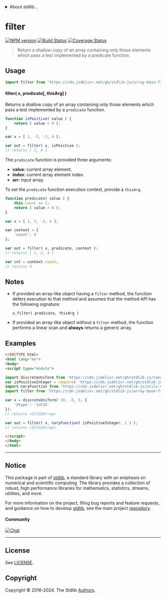 <!--

@license Apache-2.0

Copyright (c) 2024 The Stdlib Authors.

Licensed under the Apache License, Version 2.0 (the "License");
you may not use this file except in compliance with the License.
You may obtain a copy of the License at

   http://www.apache.org/licenses/LICENSE-2.0

Unless required by applicable law or agreed to in writing, software
distributed under the License is distributed on an "AS IS" BASIS,
WITHOUT WARRANTIES OR CONDITIONS OF ANY KIND, either express or implied.
See the License for the specific language governing permissions and
limitations under the License.

-->


<details>
  <summary>
    About stdlib...
  </summary>
  <p>We believe in a future in which the web is a preferred environment for numerical computation. To help realize this future, we've built stdlib. stdlib is a standard library, with an emphasis on numerical and scientific computation, written in JavaScript (and C) for execution in browsers and in Node.js.</p>
  <p>The library is fully decomposable, being architected in such a way that you can swap out and mix and match APIs and functionality to cater to your exact preferences and use cases.</p>
  <p>When you use stdlib, you can be absolutely certain that you are using the most thorough, rigorous, well-written, studied, documented, tested, measured, and high-quality code out there.</p>
  <p>To join us in bringing numerical computing to the web, get started by checking us out on <a href="https://github.com/stdlib-js/stdlib">GitHub</a>, and please consider <a href="https://opencollective.com/stdlib">financially supporting stdlib</a>. We greatly appreciate your continued support!</p>
</details>

# filter

[![NPM version][npm-image]][npm-url] [![Build Status][test-image]][test-url] [![Coverage Status][coverage-image]][coverage-url] <!-- [![dependencies][dependencies-image]][dependencies-url] -->

> Return a shallow copy of an array containing only those elements which pass a test implemented by a predicate function.

<!-- Section to include introductory text. Make sure to keep an empty line after the intro `section` element and another before the `/section` close. -->

<section class="intro">

</section>

<!-- /.intro -->

<!-- Package usage documentation. -->



<section class="usage">

## Usage

```javascript
import filter from 'https://cdn.jsdelivr.net/gh/stdlib-js/array-base-filter@v0.1.0-esm/index.mjs';
```

#### filter( x, predicate\[, thisArg] )

Returns a shallow copy of an array containing only those elements which pass a test implemented by a `predicate` function.

```javascript
function isPositive( value ) {
    return ( value > 0 );
}

var x = [ 1, -2, -3, 4 ];

var out = filter( x, isPositive );
// returns [ 1, 4 ]
```

The `predicate` function is provided three arguments:

-   **value**: current array element.
-   **index**: current array element index.
-   **arr**: input array.

To set the `predicate` function execution context, provide a `thisArg`.

```javascript
function predicate( value ) {
    this.count += 1;
    return ( value > 0 );
}

var x = [ 1, 2, -3, 4 ];

var context = {
    'count': 0
};

var out = filter( x, predicate, context );
// returns [ 1, 2, 4 ]

var cnt = context.count;
// returns 4
```

</section>

<!-- /.usage -->

<!-- Package usage notes. Make sure to keep an empty line after the `section` element and another before the `/section` close. -->

<section class="notes">

## Notes

-   If provided an array-like object having a `filter` method, the function defers execution to that method and assumes that the method API has the following signature:

    ```text
    x.filter( predicate, thisArg )
    ```

-   If provided an array-like object without a `filter` method, the function performs a linear scan and **always** returns a generic array.

</section>

<!-- /.notes -->

<!-- Package usage examples. -->

<section class="examples">

## Examples

<!-- eslint no-undef: "error" -->

```html
<!DOCTYPE html>
<html lang="en">
<body>
<script type="module">

import discreteUniform from 'https://cdn.jsdelivr.net/gh/stdlib-js/random-array-discrete-uniform@esm/index.mjs';
var isPositiveInteger = require( 'https://cdn.jsdelivr.net/gh/stdlib-js/assert-is-positive-integer' ).isPrimitive;
import naryFunction from 'https://cdn.jsdelivr.net/gh/stdlib-js/utils-nary-function@esm/index.mjs';
import filter from 'https://cdn.jsdelivr.net/gh/stdlib-js/array-base-filter@v0.1.0-esm/index.mjs';

var x = discreteUniform( 10, -5, 5, {
    'dtype': 'int32'
});
// returns <Int32Array>

var out = filter( x, naryFunction( isPositiveInteger, 1 ) );
// returns <Int32Array>

</script>
</body>
</html>
```

</section>

<!-- /.examples -->

<!-- Section to include cited references. If references are included, add a horizontal rule *before* the section. Make sure to keep an empty line after the `section` element and another before the `/section` close. -->

<section class="references">

</section>

<!-- /.references -->

<!-- Section for related `stdlib` packages. Do not manually edit this section, as it is automatically populated. -->

<section class="related">

</section>

<!-- /.related -->

<!-- Section for all links. Make sure to keep an empty line after the `section` element and another before the `/section` close. -->


<section class="main-repo" >

* * *

## Notice

This package is part of [stdlib][stdlib], a standard library with an emphasis on numerical and scientific computing. The library provides a collection of robust, high performance libraries for mathematics, statistics, streams, utilities, and more.

For more information on the project, filing bug reports and feature requests, and guidance on how to develop [stdlib][stdlib], see the main project [repository][stdlib].

#### Community

[![Chat][chat-image]][chat-url]

---

## License

See [LICENSE][stdlib-license].


## Copyright

Copyright &copy; 2016-2024. The Stdlib [Authors][stdlib-authors].

</section>

<!-- /.stdlib -->

<!-- Section for all links. Make sure to keep an empty line after the `section` element and another before the `/section` close. -->

<section class="links">

[npm-image]: http://img.shields.io/npm/v/@stdlib/array-base-filter.svg
[npm-url]: https://npmjs.org/package/@stdlib/array-base-filter

[test-image]: https://github.com/stdlib-js/array-base-filter/actions/workflows/test.yml/badge.svg?branch=v0.1.0
[test-url]: https://github.com/stdlib-js/array-base-filter/actions/workflows/test.yml?query=branch:v0.1.0

[coverage-image]: https://img.shields.io/codecov/c/github/stdlib-js/array-base-filter/main.svg
[coverage-url]: https://codecov.io/github/stdlib-js/array-base-filter?branch=main

<!--

[dependencies-image]: https://img.shields.io/david/stdlib-js/array-base-filter.svg
[dependencies-url]: https://david-dm.org/stdlib-js/array-base-filter/main

-->

[chat-image]: https://img.shields.io/gitter/room/stdlib-js/stdlib.svg
[chat-url]: https://app.gitter.im/#/room/#stdlib-js_stdlib:gitter.im

[stdlib]: https://github.com/stdlib-js/stdlib

[stdlib-authors]: https://github.com/stdlib-js/stdlib/graphs/contributors

[umd]: https://github.com/umdjs/umd
[es-module]: https://developer.mozilla.org/en-US/docs/Web/JavaScript/Guide/Modules

[deno-url]: https://github.com/stdlib-js/array-base-filter/tree/deno
[deno-readme]: https://github.com/stdlib-js/array-base-filter/blob/deno/README.md
[umd-url]: https://github.com/stdlib-js/array-base-filter/tree/umd
[umd-readme]: https://github.com/stdlib-js/array-base-filter/blob/umd/README.md
[esm-url]: https://github.com/stdlib-js/array-base-filter/tree/esm
[esm-readme]: https://github.com/stdlib-js/array-base-filter/blob/esm/README.md
[branches-url]: https://github.com/stdlib-js/array-base-filter/blob/main/branches.md

[stdlib-license]: https://raw.githubusercontent.com/stdlib-js/array-base-filter/main/LICENSE

</section>

<!-- /.links -->
